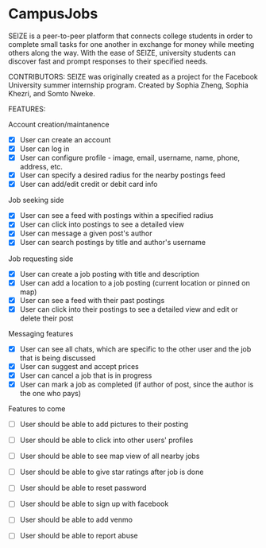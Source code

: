 # CampusJobs

SEIZE is a peer-to-peer platform that connects college students in order to complete small tasks for one another in exchange for money while meeting others along the way. With the ease of SEIZE, university students can discover fast and prompt responses to their specified needs.

CONTRIBUTORS:
SEIZE was originally created as a project for the Facebook University summer internship program. Created by Sophia Zheng, Sophia Khezri, and Somto Nweke.

FEATURES:

Account creation/maintanence
- [x] User can create an account
- [x] User can log in
- [x] User can configure profile - image, email, username, name, phone, address, etc.
- [x] User can specify a desired radius for the nearby postings feed
- [x] User can add/edit credit or debit card info

Job seeking side
- [x] User can see a feed with postings within a specified radius
- [x] User can click into postings to see a detailed view
- [x] User can message a given post's author
- [x] User can search postings by title and author's username

Job requesting side
- [x] User can create a job posting with title and description
- [x] User can add a location to a job posting (current location or pinned on map)
- [x] User can see a feed with their past postings
- [x] User can click into their postings to see a detailed view and edit or delete their post

Messaging features
- [x] User can see all chats, which are specific to the other user and the job that is being discussed
- [x] User can suggest and accept prices
- [x] User can cancel a job that is in progress
- [x] User can mark a job as completed (if author of post, since the author is the one who pays)

Features to come
- [ ] User should be able to add pictures to their posting
- [ ] User should be able to click into other users' profiles
- [ ] User should be able to see map view of all nearby jobs
- [ ] User should be able to give star ratings after job is done
- [ ] User should be able to reset password
- [ ] User should be able to sign up with facebook
- [ ] User should be able to add venmo
- [ ] User should be able to report abuse

